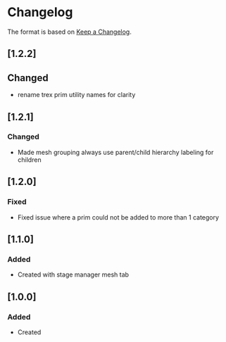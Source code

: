 # Changelog
The format is based on [Keep a Changelog](https://keepachangelog.com/en/1.0.0/).

## [1.2.2]
## Changed
- rename trex prim utility names for clarity

## [1.2.1]
### Changed
- Made mesh grouping always use parent/child hierarchy labeling for children

## [1.2.0]
### Fixed
- Fixed issue where a prim could not be added to more than 1 category

## [1.1.0]
### Added
- Created with stage manager mesh tab

## [1.0.0]
### Added
- Created
